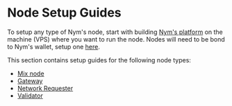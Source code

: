 <!---
TODO
- [x] Fix all the existing guides
- [ ] Get a new CSS theme for all the books
- [x] Add a FAQ page
- [x] Add automatization page: systemd, tmux, openRC, runinit etc
--->
# Node Setup Guides

To setup any type of Nym's node, start with building [Nym's platform](../binaries/building-nym.md) on the machine (VPS) where you want to run the node. Nodes will need to be bond to Nym's wallet, setup one [here](https://nymtech.net/docs/wallet/desktop-wallet.html).

This section contains setup guides for the following node types:
* [Mix node](./mix-node-setup.md)
* [Gateway](./gateway-setup.md)
* [Network Requester](./network-requester-setup.md)
* [Validator](./validator-setup.md)


